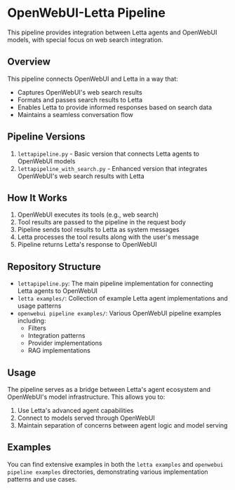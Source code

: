 # OpenWebUI-Letta Pipeline

This pipeline provides integration between Letta agents and OpenWebUI models, with special focus on web search integration.

## Overview

This pipeline connects OpenWebUI and Letta in a way that:
- Captures OpenWebUI's web search results
- Formats and passes search results to Letta
- Enables Letta to provide informed responses based on search data
- Maintains a seamless conversation flow

## Pipeline Versions

1. `lettapipeline.py` - Basic version that connects Letta agents to OpenWebUI models
2. `lettapipeline_with_search.py` - Enhanced version that integrates OpenWebUI's web search results with Letta

## How It Works

1. OpenWebUI executes its tools (e.g., web search)
2. Tool results are passed to the pipeline in the request body
3. Pipeline sends tool results to Letta as system messages
4. Letta processes the tool results along with the user's message
5. Pipeline returns Letta's response to OpenWebUI

## Repository Structure

- `lettapipeline.py`: The main pipeline implementation for connecting Letta agents to OpenWebUI
- `letta examples/`: Collection of example Letta agent implementations and usage patterns
- `openwebui pipeline examples/`: Various OpenWebUI pipeline examples including:
  - Filters
  - Integration patterns
  - Provider implementations
  - RAG implementations

## Usage

The pipeline serves as a bridge between Letta's agent ecosystem and OpenWebUI's model infrastructure. This allows you to:
1. Use Letta's advanced agent capabilities
2. Connect to models served through OpenWebUI
3. Maintain separation of concerns between agent logic and model serving

## Examples

You can find extensive examples in both the `letta examples` and `openwebui pipeline examples` directories, demonstrating various implementation patterns and use cases.